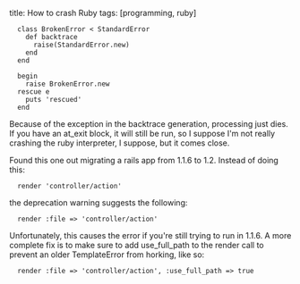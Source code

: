 title:  How to crash Ruby
tags:   [programming, ruby]

      class BrokenError < StandardError
        def backtrace
          raise(StandardError.new)
        end
      end
    
      begin
        raise BrokenError.new
      rescue e
        puts 'rescued'
      end

Because of the exception in the backtrace generation, processing just dies. If you have an at_exit block, it will still be run, so I suppose I'm not really crashing the ruby interpreter, I suppose, but it comes close.

Found this one out migrating a rails app from 1.1.6 to 1.2. Instead of doing this:

      render 'controller/action'

the deprecation warning suggests the following:

      render :file => 'controller/action'

Unfortunately, this causes the error if you're still trying to run in 1.1.6. A more complete fix is to make sure to add use_full_path to the render call to prevent an older TemplateError from horking, like so:

      render :file => 'controller/action', :use_full_path => true



